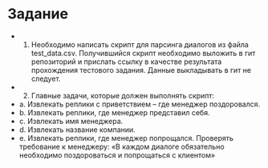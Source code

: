 # Задание

* 1.	Необходимо написать скрипт для парсинга диалогов из файла test_data.csv. Получившийся скрипт необходимо выложить в гит репозиторий и прислать ссылку в качестве результата прохождения тестового задания. Данные выкладывать в гит не следует. 
* 2.	Главные задачи, которые должен выполнять скрипт:
*   a.	Извлекать реплики с приветствием – где менеджер поздоровался. 
*   b.	Извлекать реплики, где менеджер представил себя. 
*   c.	Извлекать имя менеджера. 
*   d.	Извлекать название компании. 
*   e.	Извлекать реплики, где менеджер попрощался.
Проверять требование к менеджеру: «В каждом диалоге обязательно необходимо поздороваться и попрощаться с клиентом»
